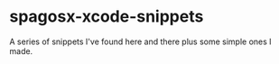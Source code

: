 # spagosx-xcode-snippets
A series of snippets I've found here and there plus some simple ones I made.
